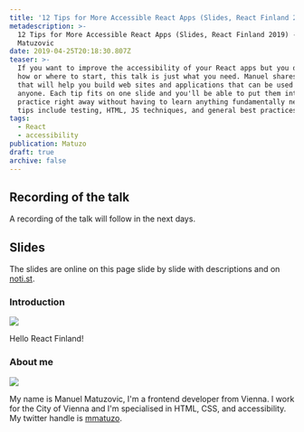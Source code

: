 ```yaml
---
title: '12 Tips for More Accessible React Apps (Slides, React Finland 2019)'
metadescription: >-
  12 Tips for More Accessible React Apps (Slides, React Finland 2019) - Manuel
  Matuzovic
date: 2019-04-25T20:18:30.807Z
teaser: >-
  If you want to improve the accessibility of your React apps but you don't know
  how or where to start, this talk is just what you need. Manuel shares 12 tips
  that will help you build web sites and applications that can be used by
  anyone. Each tip fits on one slide and you'll be able to put them into
  practice right away without having to learn anything fundamentally new. The
  tips include testing, HTML, JS techniques, and general best practices.
tags:
  - React
  - accessibility
publication: Matuzo
draft: true
archive: false
---
```

## Recording of the talk

A recording of the talk will follow in the next days.

## Slides

The slides are online on this page slide by slide with descriptions and on [noti.st](https://).

### Introduction

![](articles/react-finland/accessible_react_apps.001.jpg)

<p>Hello React Finland!</p>

### About me

![](articles/react-finland/accessible_react_apps.002.jpg)

My name is Manuel Matuzovic, I'm a frontend developer from Vienna.
I work for the City of Vienna and I'm specialised in HTML, CSS, and accessibility.
My twitter handle is [mmatuzo](https://twitter.com/mmatuzo).
